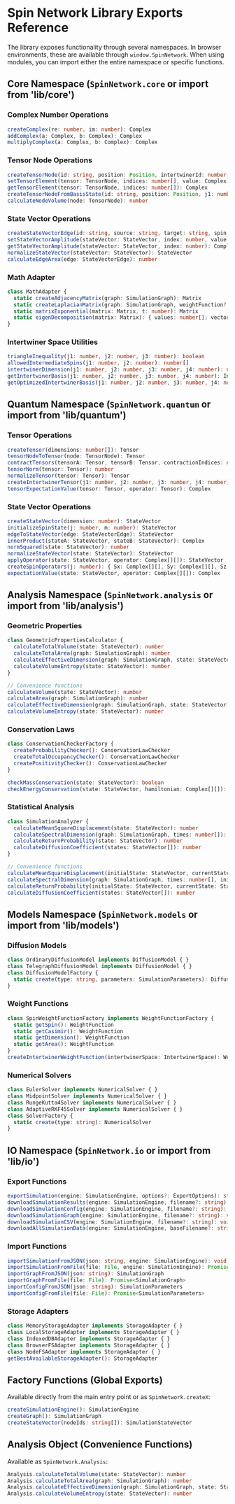 # Spin Network Library Exports Reference

The library exposes functionality through several namespaces. In browser environments, these are available through `window.SpinNetwork`. When using modules, you can import either the entire namespace or specific functions.

## Core Namespace (`SpinNetwork.core` or import from 'lib/core')

### Complex Number Operations
```typescript
createComplex(re: number, im: number): Complex
addComplex(a: Complex, b: Complex): Complex
multiplyComplex(a: Complex, b: Complex): Complex
```

### Tensor Node Operations
```typescript
createTensorNode(id: string, position: Position, intertwinerId: number, dimensions: number[]): TensorNode
setTensorElement(tensor: TensorNode, indices: number[], value: Complex): void
getTensorElement(tensor: TensorNode, indices: number[]): Complex
createTensorNodeFromBasisState(id: string, position: Position, j1: number, j2: number, j3: number, j4: number, basisState: Complex[]): TensorNode
calculateNodeVolume(node: TensorNode): number
```

### State Vector Operations
```typescript
createStateVectorEdge(id: string, source: string, target: string, spin: number): StateVectorEdge
setStateVectorAmplitude(stateVector: StateVector, index: number, value: Complex): void
getStateVectorAmplitude(stateVector: StateVector, index: number): Complex
normalizeStateVector(stateVector: StateVector): StateVector
calculateEdgeArea(edge: StateVectorEdge): number
```

### Math Adapter
```typescript
class MathAdapter {
  static createAdjacencyMatrix(graph: SimulationGraph): Matrix
  static createLaplacianMatrix(graph: SimulationGraph, weightFunction?: WeightFunction): Matrix
  static matrixExponential(matrix: Matrix, t: number): Matrix
  static eigenDecomposition(matrix: Matrix): { values: number[]; vectors: Matrix }
}
```

### Intertwiner Space Utilities
```typescript
triangleInequality(j1: number, j2: number, j3: number): boolean
allowedIntermediateSpins(j1: number, j2: number): number[]
intertwinerDimension(j1: number, j2: number, j3: number, j4: number): number
getIntertwinerBasis(j1: number, j2: number, j3: number, j4: number): IntertwinerBasisState[]
getOptimizedIntertwinerBasis(j1: number, j2: number, j3: number, j4: number): IntertwinerBasisState[]
```

## Quantum Namespace (`SpinNetwork.quantum` or import from 'lib/quantum')

### Tensor Operations
```typescript
createTensor(dimensions: number[]): Tensor
tensorNodeToTensor(node: TensorNode): Tensor
contractTensors(tensorA: Tensor, tensorB: Tensor, contractionIndices: number[][]): Tensor
tensorNorm(tensor: Tensor): number
normalizeTensor(tensor: Tensor): Tensor 
createIntertwinerTensor(j1: number, j2: number, j3: number, j4: number): Tensor
tensorExpectationValue(tensor: Tensor, operator: Tensor): Complex
```

### State Vector Operations
```typescript
createStateVector(dimension: number): StateVector
initializeSpinState(j: number, m: number): StateVector
edgeToStateVector(edge: StateVectorEdge): StateVector
innerProduct(stateA: StateVector, stateB: StateVector): Complex
normSquared(state: StateVector): number
normalizeStateVector(state: StateVector): StateVector
applyOperator(state: StateVector, operator: Complex[][]): StateVector
createSpinOperators(j: number): { Sx: Complex[][], Sy: Complex[][], Sz: Complex[][] }
expectationValue(state: StateVector, operator: Complex[][]): Complex
```

## Analysis Namespace (`SpinNetwork.analysis` or import from 'lib/analysis')

### Geometric Properties
```typescript
class GeometricPropertiesCalculator {
  calculateTotalVolume(state: StateVector): number
  calculateTotalArea(graph: SimulationGraph): number
  calculateEffectiveDimension(graph: SimulationGraph, state: StateVector): number
  calculateVolumeEntropy(state: StateVector): number
}

// Convenience functions
calculateVolume(state: StateVector): number
calculateArea(graph: SimulationGraph): number
calculateEffectiveDimension(graph: SimulationGraph, state: StateVector): number
calculateVolumeEntropy(state: StateVector): number
```

### Conservation Laws
```typescript
class ConservationCheckerFactory {
  createProbabilityChecker(): ConservationLawChecker
  createTotalOccupancyChecker(): ConservationLawChecker
  createPositivityChecker(): ConservationLawChecker
}

checkMassConservation(state: StateVector): boolean
checkEnergyConservation(state: StateVector, hamiltonian: Complex[][]): boolean
```

### Statistical Analysis
```typescript
class SimulationAnalyzer {
  calculateMeanSquareDisplacement(state: StateVector): number
  calculateSpectralDimension(graph: SimulationGraph, times: number[]): number[]
  calculateReturnProbability(state: StateVector): number
  calculateDiffusionCoefficient(states: StateVector[]): number
}

// Convenience functions
calculateMeanSquareDisplacement(initialState: StateVector, currentState: StateVector): number
calculateSpectralDimension(graph: SimulationGraph, times: number[], initialState: StateVector, diffusionFn: (t: number) => StateVector): { times: number[], dimensions: number[] }
calculateReturnProbability(initialState: StateVector, currentState: StateVector): number
calculateDiffusionCoefficient(states: StateVector[]): number
```

## Models Namespace (`SpinNetwork.models` or import from 'lib/models')

### Diffusion Models
```typescript
class OrdinaryDiffusionModel implements DiffusionModel { }
class TelegraphDiffusionModel implements DiffusionModel { }
class DiffusionModelFactory {
  static create(type: string, parameters: SimulationParameters): DiffusionModel
}
```

### Weight Functions
```typescript
class SpinWeightFunctionFactory implements WeightFunctionFactory {
  static getSpin(): WeightFunction
  static getCasimir(): WeightFunction
  static getDimension(): WeightFunction
  static getArea(): WeightFunction
}
createIntertwinerWeightFunction(intertwinerSpace: IntertwinerSpace): WeightFunction
```

### Numerical Solvers
```typescript
class EulerSolver implements NumericalSolver { }
class MidpointSolver implements NumericalSolver { }
class RungeKutta4Solver implements NumericalSolver { }
class AdaptiveRKF45Solver implements NumericalSolver { }
class SolverFactory {
  static create(type: string): NumericalSolver
}
```

## IO Namespace (`SpinNetwork.io` or import from 'lib/io')

### Export Functions
```typescript
exportSimulation(engine: SimulationEngine, options?: ExportOptions): string
downloadSimulationResults(engine: SimulationEngine, filename?: string): void
downloadSimulationConfig(engine: SimulationEngine, filename?: string): void
downloadSimulationGraph(engine: SimulationEngine, filename?: string): void
downloadSimulationCSV(engine: SimulationEngine, filename?: string): void
downloadAllSimulationData(engine: SimulationEngine, baseFilename?: string): void
```

### Import Functions
```typescript
importSimulationFromJSON(json: string, engine: SimulationEngine): void
importSimulationFromFile(file: File, engine: SimulationEngine): Promise<void>
importGraphFromJSON(json: string): SimulationGraph
importGraphFromFile(file: File): Promise<SimulationGraph>
importConfigFromJSON(json: string): SimulationParameters
importConfigFromFile(file: File): Promise<SimulationParameters>
```

### Storage Adapters
```typescript
class MemoryStorageAdapter implements StorageAdapter { }
class LocalStorageAdapter implements StorageAdapter { }
class IndexedDBAdapter implements StorageAdapter { }
class BrowserFSAdapter implements StorageAdapter { }
class NodeFSAdapter implements StorageAdapter { }
getBestAvailableStorageAdapter(): StorageAdapter
```

## Factory Functions (Global Exports)

Available directly from the main entry point or as `SpinNetwork.createX`:

```typescript
createSimulationEngine(): SimulationEngine
createGraph(): SimulationGraph
createStateVector(nodeIds: string[]): SimulationStateVector
```

## Analysis Object (Convenience Functions)

Available as `SpinNetwork.Analysis`:

```typescript
Analysis.calculateTotalVolume(state: StateVector): number
Analysis.calculateTotalArea(graph: SimulationGraph): number
Analysis.calculateEffectiveDimension(graph: SimulationGraph, state: StateVector): number
Analysis.calculateVolumeEntropy(state: StateVector): number
```